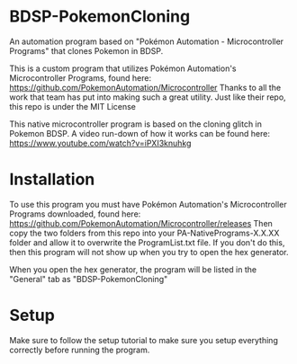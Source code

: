 # BDSP-PokemonCloning
An automation program based on "Pokémon Automation - Microcontroller Programs" that clones Pokemon in BDSP.


This is a custom program that utilizes Pokémon Automation's Microcontroller Programs, found here: https://github.com/PokemonAutomation/Microcontroller
Thanks to all the work that team has put into making such a great utility. Just like their repo, this repo is under the MIT License

This native microcontroller program is based on the cloning glitch in Pokemon BDSP. A video run-down of how it works can be found here: https://www.youtube.com/watch?v=iPXI3knuhkg

# Installation
To use this program you must have Pokémon Automation's Microcontroller Programs downloaded, found here: https://github.com/PokemonAutomation/Microcontroller/releases
Then copy the two folders from this repo into your PA-NativePrograms-X.X.XX folder and allow it to overwrite the ProgramList.txt file. If you don't do this, then this program will not show up when you try to open the hex generator.

When you open the hex generator, the program will be listed in the "General" tab as "BDSP-PokemonCloning"

# Setup
Make sure to follow the setup tutorial to make sure you setup everything correctly before running the program.

